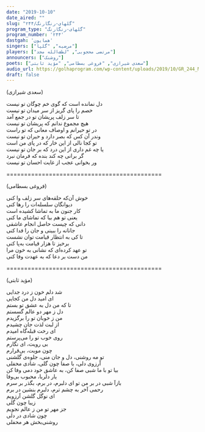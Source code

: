 ```yaml
---
date: "2019-10-10"
date_aired: ""
slug: "گلهای-رنگارنگ/۲۴۴"
program_type: "گلهای-رنگارنگ"
program_number: '۲۴۴'
dastgah: 'همایون'
singers: ["مرضیه", "گلپا"]
players: ["مرتضی محجوبی", "لطف‌الله مجد"]
announcers: ["روشنک"]
poets: ["سعدی شیرازی", "فروغی بسطامی", "مؤید ثابتی"]
audio_url: https://golhaprogram.com/wp-content/uploads/2019/10/GR_244_Marzieh_Golpa.mp3
draft: false
---
```


(سعدی شیرازی)  

دل نمانده است كه گوی خم چوگان تو نیست  
خصم را پای گریز از سر میدان تو نیست  
تا سر زلف پریشان تو در جمع آمد  
هیچ مجموع ندانم که پریشان تو نیست  
در تو حیرانم و اوصاف معانی که تو راست  
وندر آن کس که بصر دارد و حیران تو نیست  
تو کجا نالی از این خار که در پای من است  
یا چه غم داری از این درد که بر جان تو نیست  
گر برانی چه کند بنده که فرمان نبرد  
ور بخوانی عجب از غایت احسان تو نیست  

============================================  

(فروغی بسطامی)  

خوش آن‌که حلقه‌های سر زلف وا کنی  
دیوانگان سلسله‌ات را رها كنی  
کار جنون ما به تماشا كشیده است  
یعنی تو هم بیا که تماشای ما کنی  
دانی که چیست حاصل انجام عاشقی  
جانانه را ببینی و جان را فدا کنی  
تا کی به انتظار قیامت توان نشست  
برخیز تا هزار قیامت به‌پا کنی  
تو عهد کرده‌ای که نشانی به خون مرا  
من دست بر دعا که به عهدت وفا کنی  

============================================  

(مؤید ثابتی)  

شد دلم خون ز درد جدایی  
ای امید دل من كجایی  
تا که من دل به عشق تو بستم  
دل ز مهر دو عالم گسستم  
من ز خوبان تو را برگزیدم  
از لبت لذت جان چشیدم  
ای رخت قبله‌گاه امیدم  
روی خوب تو را می‌پرستم  
بی رویت، ای نگارم  
چون مویت، بی‌قرارم  
تو مه روشنی، دل و جان منی، جلوه‌ی گلشنی  
آرزوی دلی، با صفا چون گلی، شادی محفلی  
بیا تو با ما شبی صفا کن، به عاشق خود دمی وفا کن  
یار دلربا، محبوب بی‌وفا  
بازآ شبی در بر من تو ای دلبرم، در برم، بگذر بر سرم  
رحمی آخر به چشم ترم، دلبرم بنشین در برم  
ای نوگل گلشن آرزویم  
زیبا چون گلی  
جز مهر تو من ز عالم نجویم  
چون شادی در دلی  
روشنی‌بخش هر محفلی  
